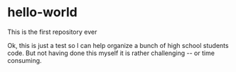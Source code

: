 hello-world
===========

This is the first repository ever

Ok, this is just a test so I can help organize a bunch of high school students code.  But not having done this myself it is rather challenging -- or time consuming.
